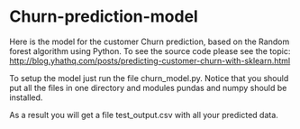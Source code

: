 # Churn-prediction-model

Here is the model for the customer Churn prediction, based on the Random forest algorithm using Python. 
To see the source code please see the topic: http://blog.yhathq.com/posts/predicting-customer-churn-with-sklearn.html

To setup the model just run the file churn_model.py. 
Notice that you should put all the files in one directory and modules pundas and numpy should be installed.

As a result you will get a file test_output.csv with all your predicted data.
